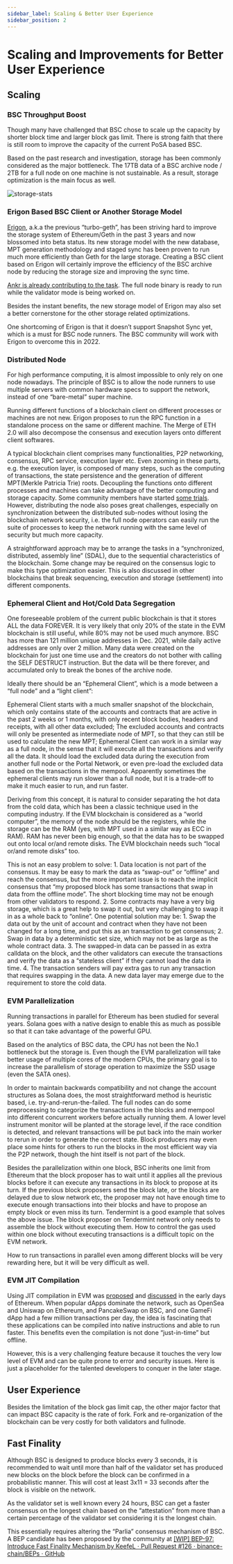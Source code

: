 ```yaml
---
sidebar_label: Scaling & Better User Experience
sidebar_position: 2
---
```


# Scaling and Improvements for Better User Experience

## Scaling 

### BSC Throughput Boost

Though many have challenged that BSC chose to scale up the capacity by shorter block time and larger block gas limit. There is strong faith that there is still room to improve the capacity of the current PoSA based BSC.

Based on the past research and investigation, storage has been commonly considered as the major bottleneck. The 17TB data of a BSC archive node / 2TB for a full node on one machine is not sustainable. As a result, storage optimization is the main focus as well.

![storage-stats](https://global.discourse-cdn.com/standard11/uploads/binancesmartchain1/original/1X/d177780f6baa8cfe6c6b5761b08b980d51cabcee.jpeg)

### Erigon Based BSC Client or Another Storage Model
[Erigon](https://github.com/ledgerwatch/erigon), a.k.a the previous “turbo-geth”, has been striving hard to improve the storage system of Ethereum/Geth in the past 3 years and now blossomed into beta status. Its new storage model with the new database, MPT generation methodology and staged sync has been proven to run much more efficiently than Geth for the large storage. Creating a BSC client based on Erigon will certainly improve the efficiency of the BSC archive node by reducing the storage size and improving the sync time.

[Ankr is already contributing to the task](https://github.com/bnb-chain/bsc-erigon). The full node binary is ready to run while the validator mode is being worked on.

Besides the instant benefits, the new storage model of Erigon may also set a better cornerstone for the other storage related optimizations.

One shortcoming of Erigon is that it doesn’t support Snapshot Sync yet, which is a must for BSC node runners. The BSC community will work with Erigon to overcome this in 2022.

### Distributed Node
For high performance computing, it is almost impossible to only rely on one node nowadays. The principle of BSC is to allow the node runners to use multiple servers with common hardware specs to support the network, instead of one “bare-metal” super machine.

Running different functions of a blockchain client on different processes or machines are not new. Erigon proposes to run the RPC function in a standalone process on the same or different machine. The Merge of ETH 2.0 will also decompose the consensus and execution layers onto different client softwares.

A typical blockchain client comprises many functionalities, P2P networking, consensus, RPC service, execution layer etc. Even zooming in these parts, e.g. the execution layer, is composed of many steps, such as the computing of transactions, the state persistence and the generation of different MPT(Merkle Patricia Trie) roots. Decoupling the functions onto different processes and machines can take advantage of the better computing and storage capacity. Some community members have started [some trials](https://github.com/binance-chain/bsc/pull/640). However, distributing the node also poses great challenges, especially on synchronization between the distributed sub-nodes without losing the blockchain network security, i.e. the full node operators can easily run the suite of processes to keep the network running with the same level of security but much more capacity.

A straightforward approach may be to arrange the tasks in a “synchronized, distributed, assembly line” (SDAL), due to the sequential characteristics of the blockchain. Some change may be required on the consensus logic to make this type optimization easier. This is also discussed in other blockchains that break sequencing, execution and storage (settlement) into different components.

### Ephemeral Client and Hot/Cold Data Segregation
One foreseeable problem of the current public blockchain is that it stores ALL the data FOREVER. It is very likely that only 20% of the state in the EVM blockchain is still useful, while 80% may not be used much anymore. BSC has more than 121 million unique addresses in Dec. 2021, while daily active addresses are only over 2 million. Many data were created on the blockchain for just one time use and the creators do not bother with calling the SELF DESTRUCT instruction. But the data will be there forever, and accumulated only to break the bones of the archive node.

Ideally there should be an “Ephemeral Client”, which is a mode between a “full node” and a “light client”:

Ephemeral Client starts with a much smaller snapshot of the blockchain, which only contains state of the accounts and contracts that are active in the past 2 weeks or 1 months, with only recent block bodies, headers and receipts, with all other data excluded;
The excluded accounts and contracts will only be presented as intermediate node of MPT, so that they can still be used to calculate the new MPT;
Ephemeral Client can work in a similar way as a full node, in the sense that it will execute all the transactions and verify all the data. It should load the excluded data during the execution from another full node or the Portal Network, or even pre-load the excluded data based on the transactions in the mempool.
Apparently sometimes the ephemeral clients may run slower than a full node, but it is a trade-off to make it much easier to run, and run faster.

Deriving from this concept, it is natural to consider separating the hot data from the cold data, which has been a classic technique used in the computing industry. If the EVM blockchain is considered as a “world computer”, the memory of the node should be the registers, while the storage can be the RAM (yes, with MPT used in a similar way as ECC in RAM). RAM has never been big enough, so that the data has to be swapped out onto local or/and remote disks. The EVM blockchain needs such “local or/and remote disks” too.

This is not an easy problem to solve:
    1. Data location is not part of the consensus. It may be easy to mark the data as “swap-out” or “offline” and reach the consensus, but the more important issue is to reach the implicit consensus that “my proposed block has some transactions that swap in data from the offline mode”. The short blocking time may not be enough from other validators to respond.
    2. Some contracts may have a very big storage, which is a great help to swap it out, but very challenging to swap it in as a whole back to “online”.
One potential solution may be:
    1. Swap the data out by the unit of account and contract when they have not been changed for a long time, and put this as an transaction to get consensus;
    2. Swap in data by a deterministic set size, which may not be as large as the whole contract data.
    3. The swapped-in data can be passed in as extra calldata on the block, and the other validators can execute the transactions and verify the data as a “stateless client” if they cannot load the data in time.
    4. The transaction senders will pay extra gas to run any transaction that requires swapping in the data.
A new data layer may emerge due to the requirement to store the cold data.

### EVM Parallelization
Running transactions in parallel for Ethereum has been studied for several years. Solana goes with a native design to enable this as much as possible so that it can take advantage of the powerful GPU.

Based on the analytics of BSC data, the CPU has not been the No.1 bottleneck but the storage is. Even though the EVM parallelization will take better usage of multiple cores of the modern CPUs, the primary goal is to increase the parallelism of storage operation to maximize the SSD usage (even the SATA ones).

In order to maintain backwards compatibility and not change the account structures as Solana does, the most straightforward method is heuristic based, i.e. try-and-rerun-the-failed. The full nodes can do some preprocessing to categorize the transactions in the blocks and mempool into different concurrent workers before actually running them. A lower level instrument monitor will be planted at the storage level, if the race condition is detected, and relevant transactions will be put back into the main worker to rerun in order to generate the correct state. Block producers may even place some hints for others to run the blocks in the most efficient way via the P2P network, though the hint itself is not part of the block.

Besides the parallelization within one block, BSC inherits one limit from Ethereum that the block proposer has to wait until it applies all the previous blocks before it can execute any transactions in its block to propose at its turn. If the previous block proposers send the block late, or the blocks are delayed due to slow network etc, the proposer may not have enough time to execute enough transactions into their blocks and have to propose an empty block or even miss its turn. Tendermint is a good example that solves the above issue. The block proposer on Tendermint network only needs to assemble the block without executing them. How to control the gas used within one block without executing transactions is a difficult topic on the EVM network.

How to run transactions in parallel even among different blocks will be very rewarding here, but it will be very difficult as well.

### EVM JIT Compilation
Using JIT compilation in EVM was [proposed](https://github.com/ethereum/evmjit) and [discussed](https://ethresear.ch/t/evm-performance/2791) in the early days of Ethereum. When popular dApps dominate the network, such as OpenSea and Uniswap on Ethereum, and PancakeSwap on BSC, and one GameFi dApp had a few million transactions per day, the idea is fascinating that these applications can be compiled into native instructions and able to run faster. This benefits even the compilation is not done “just-in-time” but offline.

However, this is a very challenging feature because it touches the very low level of EVM and can be quite prone to error and security issues. Here is just a placeholder for the talented developers to conquer in the later stage.


## User Experience
Besides the limitation of the block gas limit cap, the other major factor that can impact BSC capacity is the rate of fork. Fork and re-organization of the blockchain can be very costly for both validators and fullnode.

## Fast Finality
Although BSC is designed to produce blocks every 3 seconds, it is recommended to wait until more than half of the validator set has produced new blocks on the block before the block can be confirmed in a probabilistic manner. This will cost at least 3x11 = 33 seconds after the block is visible on the network.

As the validator set is well known every 24 hours, BSC can get a faster consensus on the longest chain based on the “attestation” from more than a certain percentage of the validator set considering it is the longest chain.

This essentially requires altering the “Parlia” consensus mechanism of BSC. A BEP candidate has been proposed by the community at [[WIP] BEP-97: Introduce Fast Finality Mechanism by KeefeL · Pull Request #126 · binance-chain/BEPs · GitHub](https://github.com/binance-chain/BEPs/pull/126) 